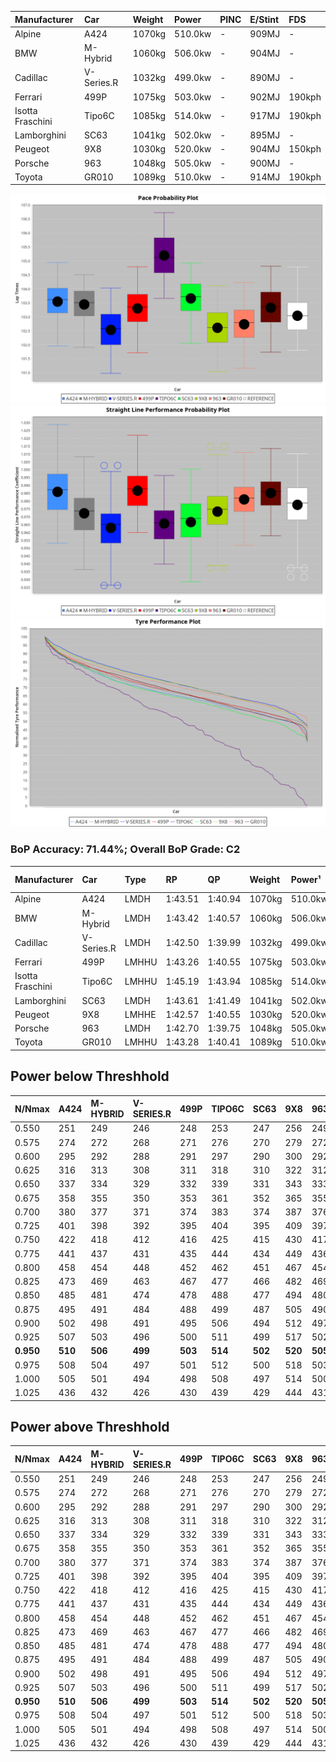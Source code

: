 | Manufacturer     | Car        | Weight | Power   | PINC    | E/Stint | FDS     |
|:-|:-|:-|:-|:-|:-|:-|
| Alpine           | A424       | 1070kg | 510.0kw |    -    | 909MJ   |    -    |
| BMW              | M-Hybrid   | 1060kg | 506.0kw |    -    | 904MJ   |    -    |
| Cadillac         | V-Series.R | 1032kg | 499.0kw |    -    | 890MJ   |    -    |
| Ferrari          | 499P       | 1075kg | 503.0kw |    -    | 902MJ   | 190kph  |
| Isotta Fraschini | Tipo6C     | 1085kg | 514.0kw |    -    | 917MJ   | 190kph  |
| Lamborghini      | SC63       | 1041kg | 502.0kw |    -    | 895MJ   |    -    |
| Peugeot          | 9X8        | 1030kg | 520.0kw |    -    | 904MJ   | 150kph  |
| Porsche          | 963        | 1048kg | 505.0kw |    -    | 900MJ   |    -    |
| Toyota           | GR010      | 1089kg | 510.0kw |    -    | 914MJ   | 190kph  |

![PACECHART](./IMG/OFFICIAL.png)
![STRAIGHTLINEPERFORMANCECHART](./IMG/OFFICIAL_sp.png)
![TYREPERFORMANCECHART](./IMG/OFFICIAL_tw.png)

### BoP Accuracy: 71.44%; Overall BoP Grade: C2
| Manufacturer     | Car        | Type  | RP      | QP      | Weight | Power¹  | Threshhold | PINC    | Power²   | E/Stint | AVG Vmax  | FDS     | RDLC | L/Stint | BOP-Grade | Model Accuracy | Model Points | Match%  | SimDiff |
|:-|:-|:-|:-|:-|:-|:-|:-|:-|:-|:-|:-|:-|:-|:-|:-|:-|:-|:-|:-|
| Alpine           | A424       | LMDH  | 1:43.51 | 1:40.94 | 1070kg | 510.0kw | 0.0kph     |    -    | 510.00kw |  909MJ  | 294.68kph |    -    | 0.98 | 33      | +B1       | 100.00%        | 946          | 89.76%  | ±0.18s  |
| BMW              | M-Hybrid   | LMDH  | 1:43.42 | 1:40.57 | 1060kg | 506.0kw | 0.0kph     |    -    | 506.00kw |  904MJ  | 292.69kph |    -    | 1.00 | 33      | ~A1       | 100.00%        | 1998         | 95.03%  | ±0.30s  |
| Cadillac         | V-Series.R | LMDH  | 1:42.50 | 1:39.99 | 1032kg | 499.0kw | 0.0kph     |    -    | 499.00kw |  890MJ  | 291.77kph |    -    | 1.03 | 33      | -E1       | 98.11%         | 3991         | 59.21%  | ±0.66s  |
| Ferrari          | 499P       | LMHHU | 1:43.26 | 1:40.55 | 1075kg | 503.0kw | 0.0kph     |    -    | 503.00kw |  902MJ  | 293.81kph | 190kph  | 1.02 | 33      | ~A1       | 98.72%         | 4180         | 98.64%  | ±0.15s  |
| Isotta Fraschini | Tipo6C     | LMHHU | 1:45.19 | 1:43.94 | 1085kg | 514.0kw | 0.0kph     |    -    | 514.00kw |  917MJ  | 291.37kph | 190kph  | 1.02 | 33      | +Ω2       | 97.73%         | 129          | -19.21% | ±0.60s  |
| Lamborghini      | SC63       | LMDH  | 1:43.61 | 1:41.49 | 1041kg | 502.0kw | 0.0kph     |    -    | 502.00kw |  895MJ  | 292.38kph |    -    | 1.05 | 33      | +B1       | 100.00%        | 784          | 88.39%  | ±0.32s  |
| Peugeot          | 9X8        | LMHHE | 1:42.57 | 1:40.55 | 1030kg | 520.0kw | 0.0kph     |    -    | 520.00kw |  904MJ  | 295.08kph | 150kph  | 1.03 | 33      | -D2       | 99.28%         | 4250         | 62.95%  | ±0.50s  |
| Porsche          | 963        | LMDH  | 1:42.70 | 1:39.75 | 1048kg | 505.0kw | 0.0kph     |    -    | 505.00kw |  900MJ  | 294.55kph |    -    | 1.01 | 33      | -D1       | 99.91%         | 11713        | 68.90%  | ±0.26s  |
| Toyota           | GR010      | LMHHU | 1:43.28 | 1:40.41 | 1089kg | 510.0kw | 0.0kph     |    -    | 510.00kw |  914MJ  | 293.52kph | 190kph  | 1.00 | 33      | ~A1       | 99.90%         | 3123         | 99.27%  | ±0.32s  |

## Power below Threshhold
| N/Nmax    | A424    | M-HYBRID | V-SERIES.R | 499P    | TIPO6C  | SC63    | 9X8     | 963     | GR010   |
|:-|:-|:-|:-|:-|:-|:-|:-|:-|:-|
|  0.550    |  251    |  249     |  246       |  248    |  253    |  247    |  256    |  249    |  251    |
|  0.575    |  274    |  272     |  268       |  271    |  276    |  270    |  279    |  272    |  274    |
|  0.600    |  295    |  292     |  288       |  291    |  297    |  290    |  300    |  292    |  295    |
|  0.625    |  316    |  313     |  308       |  311    |  318    |  310    |  322    |  312    |  316    |
|  0.650    |  337    |  334     |  329       |  332    |  339    |  331    |  343    |  333    |  337    |
|  0.675    |  358    |  355     |  350       |  353    |  361    |  352    |  365    |  355    |  358    |
|  0.700    |  380    |  377     |  371       |  374    |  383    |  374    |  387    |  376    |  380    |
|  0.725    |  401    |  398     |  392       |  395    |  404    |  395    |  409    |  397    |  401    |
|  0.750    |  422    |  418     |  412       |  416    |  425    |  415    |  430    |  417    |  422    |
|  0.775    |  441    |  437     |  431       |  435    |  444    |  434    |  449    |  436    |  441    |
|  0.800    |  458    |  454     |  448       |  452    |  462    |  451    |  467    |  454    |  458    |
|  0.825    |  473    |  469     |  463       |  467    |  477    |  466    |  482    |  469    |  473    |
|  0.850    |  485    |  481     |  474       |  478    |  488    |  477    |  494    |  480    |  485    |
|  0.875    |  495    |  491     |  484       |  488    |  499    |  487    |  505    |  490    |  495    |
|  0.900    |  502    |  498     |  491       |  495    |  506    |  494    |  512    |  497    |  502    |
|  0.925    |  507    |  503     |  496       |  500    |  511    |  499    |  517    |  502    |  507    |
| **0.950** | **510** | **506**  | **499**    | **503** | **514** | **502** | **520** | **505** | **510** |
|  0.975    |  508    |  504     |  497       |  501    |  512    |  500    |  518    |  503    |  508    |
|  1.000    |  505    |  501     |  494       |  498    |  508    |  497    |  514    |  500    |  505    |
|  1.025    |  436    |  432     |  426       |  430    |  439    |  429    |  444    |  431    |  436    |

## Power above Threshhold
| N/Nmax    | A424    | M-HYBRID | V-SERIES.R | 499P    | TIPO6C  | SC63    | 9X8     | 963     | GR010   |
|:-|:-|:-|:-|:-|:-|:-|:-|:-|:-|
|  0.550    |  251    |  249     |  246       |  248    |  253    |  247    |  256    |  249    |  251    |
|  0.575    |  274    |  272     |  268       |  271    |  276    |  270    |  279    |  272    |  274    |
|  0.600    |  295    |  292     |  288       |  291    |  297    |  290    |  300    |  292    |  295    |
|  0.625    |  316    |  313     |  308       |  311    |  318    |  310    |  322    |  312    |  316    |
|  0.650    |  337    |  334     |  329       |  332    |  339    |  331    |  343    |  333    |  337    |
|  0.675    |  358    |  355     |  350       |  353    |  361    |  352    |  365    |  355    |  358    |
|  0.700    |  380    |  377     |  371       |  374    |  383    |  374    |  387    |  376    |  380    |
|  0.725    |  401    |  398     |  392       |  395    |  404    |  395    |  409    |  397    |  401    |
|  0.750    |  422    |  418     |  412       |  416    |  425    |  415    |  430    |  417    |  422    |
|  0.775    |  441    |  437     |  431       |  435    |  444    |  434    |  449    |  436    |  441    |
|  0.800    |  458    |  454     |  448       |  452    |  462    |  451    |  467    |  454    |  458    |
|  0.825    |  473    |  469     |  463       |  467    |  477    |  466    |  482    |  469    |  473    |
|  0.850    |  485    |  481     |  474       |  478    |  488    |  477    |  494    |  480    |  485    |
|  0.875    |  495    |  491     |  484       |  488    |  499    |  487    |  505    |  490    |  495    |
|  0.900    |  502    |  498     |  491       |  495    |  506    |  494    |  512    |  497    |  502    |
|  0.925    |  507    |  503     |  496       |  500    |  511    |  499    |  517    |  502    |  507    |
| **0.950** | **510** | **506**  | **499**    | **503** | **514** | **502** | **520** | **505** | **510** |
|  0.975    |  508    |  504     |  497       |  501    |  512    |  500    |  518    |  503    |  508    |
|  1.000    |  505    |  501     |  494       |  498    |  508    |  497    |  514    |  500    |  505    |
|  1.025    |  436    |  432     |  426       |  430    |  439    |  429    |  444    |  431    |  436    |
